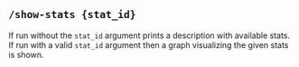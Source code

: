 ## `/show-stats {stat_id}`

If run without the `stat_id` argument prints a description with available stats.
If run with a valid `stat_id` argument then a graph visualizing the given stats is shown.